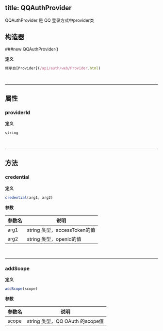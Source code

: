 
title: QQAuthProvider
---

QQAuthProvider 是 QQ 登录方式中provider类

## 构造器
###new QQAuthProvider()

**定义**

```js
继承自[Provider](/api/auth/web/Provider.html)
```
</br>

------

## 属性

### providerId

**定义**

```js
string
```
</br>

------

## 方法

### credential

**定义**

```js
credential(arg1, arg2)
```

**参数**

| 参数名 | 说明 |
|---|---|
| arg1 | string 类型，accessToken的值 |
| arg2 | string 类型，openId的值 |


</br>

------

### addScope

**定义**

```js
addScope(scope)
```

**参数**

| 参数名 | 说明 |
|---|---|
| scope| string 类型，QQ OAuth 的scope值 |

